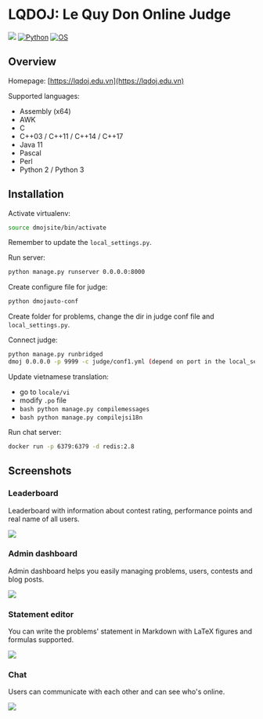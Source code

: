LQDOJ: Le Quy Don Online Judge
===

[![](https://github.com/DMOJ/online-judge/workflows/build/badge.svg)](https://lqdoj.edu.vn/)
[![Python](https://img.shields.io/pypi/pyversions/tensorflow.svg?style=plastic)](https://python.org)
[![OS](https://img.shields.io/badge/Ubuntu-16.04%20%7C%2018.04%20%7C%2020.04-brightgreen)](https://ubuntu.com/download)

## Overview

Homepage: [https://lqdoj.edu.vn](https://lqdoj.edu.vn)

Supported languages: 

- Assembly (x64)
- AWK
- C
- C++03 / C++11 / C++14 / C++17
- Java 11
- Pascal
- Perl
- Python 2 / Python 3

## Installation

Activate virtualenv:
```bash
source dmojsite/bin/activate
```

Remember to update the `local_settings.py`.

Run server:
```bash
python manage.py runserver 0.0.0.0:8000
```

Create configure file for judge:
```bash
python dmojauto-conf
```

Create folder for problems, change the dir in judge conf file and `local_settings.py`.

Connect judge:
```bash
python manage.py runbridged
dmoj 0.0.0.0 -p 9999 -c judge/conf1.yml (depend on port in the local_settings.py and directory of conf file)
```

Update vietnamese translation:
 - go to `locale/vi`
 - modify `.po` file
 - ```bash python manage.py compilemessages```
 - ```bash python manage.py compilejsi18n```

Run chat server:
```bash
docker run -p 6379:6379 -d redis:2.8
```

## Screenshots

### Leaderboard

Leaderboard with information about contest rating, performance points and real name of all users.

![](https://i.imgur.com/ampxHXM.png)

### Admin dashboard

Admin dashboard helps you easily managing problems, users, contests and blog posts.

![](https://i.imgur.com/iccr3mh.png)

### Statement editor

You can write the problems' statement in Markdown with LaTeX figures and formulas supported.

![](https://i.imgur.com/CQVC754.png)

### Chat

Users can communicate with each other and can see who's online.

![](https://i.imgur.com/y9SGCgl.png)